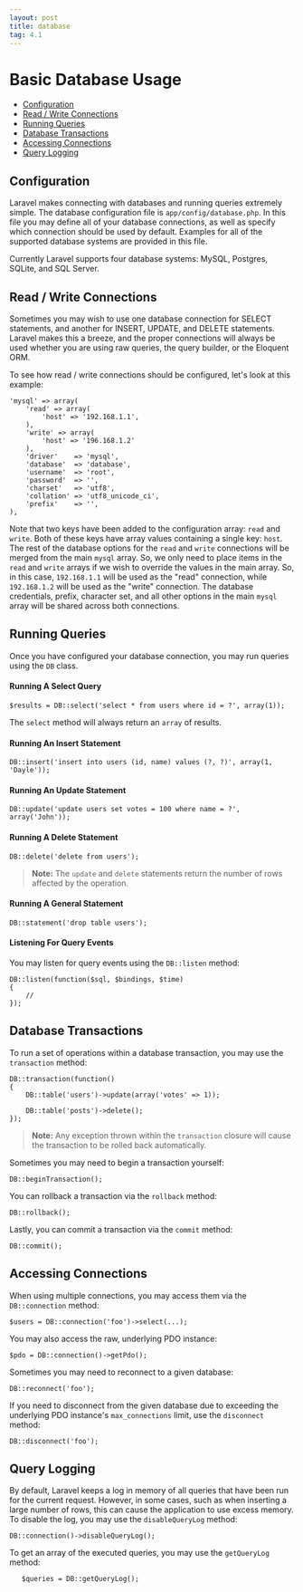 ```yaml
---
layout: post
title: database
tag: 4.1
---
```

# Basic Database Usage

- [Configuration](#configuration)
- [Read / Write Connections](#read-write-connections)
- [Running Queries](#running-queries)
- [Database Transactions](#database-transactions)
- [Accessing Connections](#accessing-connections)
- [Query Logging](#query-logging)

<a name="configuration"></a>
## Configuration

Laravel makes connecting with databases and running queries extremely simple. The database configuration file is `app/config/database.php`. In this file you may define all of your database connections, as well as specify which connection should be used by default. Examples for all of the supported database systems are provided in this file.

Currently Laravel supports four database systems: MySQL, Postgres, SQLite, and SQL Server.

<a name="read-write-connections"></a>
## Read / Write Connections

Sometimes you may wish to use one database connection for SELECT statements, and another for INSERT, UPDATE, and DELETE statements. Laravel makes this a breeze, and the proper connections will always be used whether you are using raw queries, the query builder, or the Eloquent ORM.

To see how read / write connections should be configured, let's look at this example:

	'mysql' => array(
		'read' => array(
			'host' => '192.168.1.1',
		),
		'write' => array(
			'host' => '196.168.1.2'
		),
		'driver'    => 'mysql',
		'database'  => 'database',
		'username'  => 'root',
		'password'  => '',
		'charset'   => 'utf8',
		'collation' => 'utf8_unicode_ci',
		'prefix'    => '',
	),

Note that two keys have been added to the configuration array: `read` and `write`. Both of these keys have array values containing a single key: `host`. The rest of the database options for the `read` and `write` connections will be merged from the main `mysql` array. So, we only need to place items in the `read` and `write` arrays if we wish to override the values in the main array. So, in this case, `192.168.1.1` will be used as the "read" connection, while `192.168.1.2` will be used as the "write" connection. The database credentials, prefix, character set, and all other options in the main `mysql` array will be shared across both connections.

<a name="running-queries"></a>
## Running Queries

Once you have configured your database connection, you may run queries using the `DB` class.

#### Running A Select Query

	$results = DB::select('select * from users where id = ?', array(1));

The `select` method will always return an `array` of results.

#### Running An Insert Statement

	DB::insert('insert into users (id, name) values (?, ?)', array(1, 'Dayle'));

#### Running An Update Statement

	DB::update('update users set votes = 100 where name = ?', array('John'));

#### Running A Delete Statement

	DB::delete('delete from users');

> **Note:** The `update` and `delete` statements return the number of rows affected by the operation.

#### Running A General Statement

	DB::statement('drop table users');

#### Listening For Query Events

You may listen for query events using the `DB::listen` method:

	DB::listen(function($sql, $bindings, $time)
	{
		//
	});

<a name="database-transactions"></a>
## Database Transactions

To run a set of operations within a database transaction, you may use the `transaction` method:

	DB::transaction(function()
	{
		DB::table('users')->update(array('votes' => 1));

		DB::table('posts')->delete();
	});

> **Note:** Any exception thrown within the `transaction` closure will cause the transaction to be rolled back automatically.

Sometimes you may need to begin a transaction yourself:

	DB::beginTransaction();

You can rollback a transaction via the `rollback` method:

	DB::rollback();

Lastly, you can commit a transaction via the `commit` method:

	DB::commit();

<a name="accessing-connections"></a>
## Accessing Connections

When using multiple connections, you may access them via the `DB::connection` method:

	$users = DB::connection('foo')->select(...);

You may also access the raw, underlying PDO instance:

	$pdo = DB::connection()->getPdo();

Sometimes you may need to reconnect to a given database:

	DB::reconnect('foo');

If you need to disconnect from the given database due to exceeding the underlying PDO instance's `max_connections` limit, use the `disconnect` method:

	DB::disconnect('foo');

<a name="query-logging"></a>
## Query Logging

By default, Laravel keeps a log in memory of all queries that have been run for the current request. However, in some cases, such as when inserting a large number of rows, this can cause the application to use excess memory. To disable the log, you may use the `disableQueryLog` method:

	DB::connection()->disableQueryLog();

To get an array of the executed queries, you may use the `getQueryLog` method:

       $queries = DB::getQueryLog();
